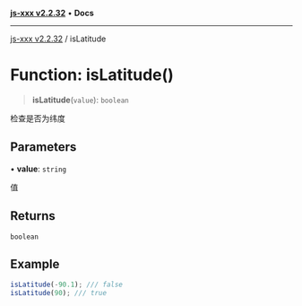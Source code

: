 [**js-xxx v2.2.32**](../README.md) • **Docs**

***

[js-xxx v2.2.32](../README.md) / isLatitude

# Function: isLatitude()

> **isLatitude**(`value`): `boolean`

检查是否为纬度

## Parameters

• **value**: `string`

值

## Returns

`boolean`

## Example

```ts
isLatitude(-90.1); /// false
isLatitude(90); /// true
```
